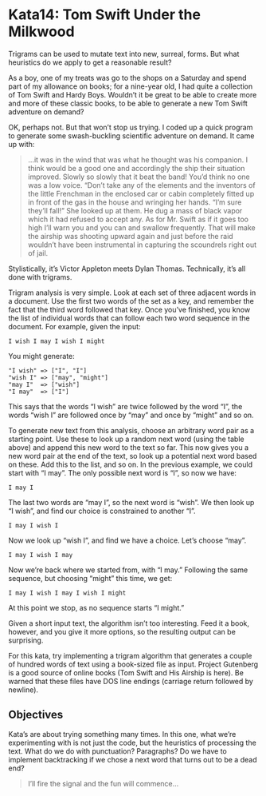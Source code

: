 # Kata14: Tom Swift Under the Milkwood
Trigrams can be used to mutate text into new, surreal, forms. But what heuristics do we apply to get a reasonable result?

As a boy, one of my treats was go to the shops on a Saturday and spend part of my allowance on books; for a nine-year old, I had quite a collection of Tom Swift and Hardy Boys. Wouldn’t it be great to be able to create more and more of these classic books, to be able to generate a new Tom Swift adventure on demand?

OK, perhaps not. But that won’t stop us trying. I coded up a quick program to generate some swash-buckling scientific adventure on demand. It came up with:

> …it was in the wind that was what he thought was his companion. I think would be a good one and accordingly the ship their situation improved. Slowly so slowly that it beat the band! You’d think no one was a low voice. “Don’t take any of the elements and the inventors of the little Frenchman in the enclosed car or cabin completely fitted up in front of the gas in the house and wringing her hands. “I’m sure they’ll fall!” She looked up at them. He dug a mass of black vapor which it had refused to accept any. As for Mr. Swift as if it goes too high I’ll warn you and you can and swallow frequently. That will make the airship was shooting upward again and just before the raid wouldn’t have been instrumental in capturing the scoundrels right out of jail.

Stylistically, it’s Victor Appleton meets Dylan Thomas. Technically, it’s all done with trigrams.

Trigram analysis is very simple. Look at each set of three adjacent words in a document. Use the first two words of the set as a key, and remember the fact that the third word followed that key. Once you’ve finished, you know the list of individual words that can follow each two word sequence in the document. For example, given the input:

```
I wish I may I wish I might
```
You might generate:

```
"I wish" => ["I", "I"]
"wish I" => ["may", "might"]
"may I"  => ["wish"]
"I may"  => ["I"]
```

This says that the words “I wish” are twice followed by the word “I”, the words “wish I” are followed once by “may” and once by “might” and so on.

To generate new text from this analysis, choose an arbitrary word pair as a starting point. Use these to look up a random next word (using the table above) and append this new word to the text so far. This now gives you a new word pair at the end of the text, so look up a potential next word based on these. Add this to the list, and so on. In the previous example, we could start with “I may”. The only possible next word is “I”, so now we have:

```
I may I
```

The last two words are “may I”, so the next word is “wish”. We then look up “I wish”, and find our choice is constrained to another “I”.

```
I may I wish I
```

Now we look up “wish I”, and find we have a choice. Let’s choose “may”.

```
I may I wish I may
```

Now we’re back where we started from, with “I may.” Following the same sequence, but choosing “might” this time, we get:

```
I may I wish I may I wish I might
```

At this point we stop, as no sequence starts “I might.”

Given a short input text, the algorithm isn’t too interesting. Feed it a book, however, and you give it more options, so the resulting output can be surprising.

For this kata, try implementing a trigram algorithm that generates a couple of hundred words of text using a book-sized file as input. Project Gutenberg is a good source of online books (Tom Swift and His Airship is here). Be warned that these files have DOS line endings (carriage return followed by newline).

## Objectives
Kata’s are about trying something many times. In this one, what we’re experimenting with is not just the code, but the heuristics of processing the text. What do we do with punctuation? Paragraphs? Do we have to implement backtracking if we chose a next word that turns out to be a dead end?

> I’ll fire the signal and the fun will commence…
